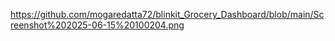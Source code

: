 
https://github.com/mogaredatta72/blinkit_Grocery_Dashboard/blob/main/Screenshot%202025-06-15%20100204.png
